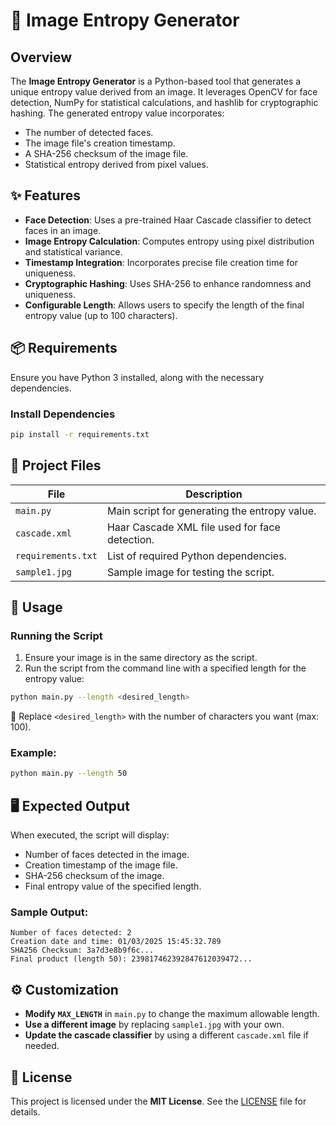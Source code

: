 # 📸 Image Entropy Generator

## Overview
The **Image Entropy Generator** is a Python-based tool that generates a unique entropy value derived from an image. It leverages OpenCV for face detection, NumPy for statistical calculations, and hashlib for cryptographic hashing. The generated entropy value incorporates:

- The number of detected faces.
- The image file's creation timestamp.
- A SHA-256 checksum of the image file.
- Statistical entropy derived from pixel values.


## ✨ Features

- **Face Detection**: Uses a pre-trained Haar Cascade classifier to detect faces in an image.
- **Image Entropy Calculation**: Computes entropy using pixel distribution and statistical variance.
- **Timestamp Integration**: Incorporates precise file creation time for uniqueness.
- **Cryptographic Hashing**: Uses SHA-256 to enhance randomness and uniqueness.
- **Configurable Length**: Allows users to specify the length of the final entropy value (up to 100 characters).


## 📦 Requirements

Ensure you have Python 3 installed, along with the necessary dependencies.

### Install Dependencies

```bash
pip install -r requirements.txt
```


## 📂 Project Files

| File | Description |
|------|-------------|
| `main.py` | Main script for generating the entropy value. |
| `cascade.xml` | Haar Cascade XML file used for face detection. |
| `requirements.txt` | List of required Python dependencies. |
| `sample1.jpg` | Sample image for testing the script. |


## 🚀 Usage

### Running the Script

1. Ensure your image is in the same directory as the script.
2. Run the script from the command line with a specified length for the entropy value:

```bash
python main.py --length <desired_length>
```

📌 Replace `<desired_length>` with the number of characters you want (max: 100).

### Example:

```bash
python main.py --length 50
```


## 🖥️ Expected Output

When executed, the script will display:

- Number of faces detected in the image.
- Creation timestamp of the image file.
- SHA-256 checksum of the image.
- Final entropy value of the specified length.

### Sample Output:

```
Number of faces detected: 2
Creation date and time: 01/03/2025 15:45:32.789
SHA256 Checksum: 3a7d3e8b9f6c...
Final product (length 50): 239817462392847612039472...
```


## ⚙️ Customization

- **Modify `MAX_LENGTH`** in `main.py` to change the maximum allowable length.
- **Use a different image** by replacing `sample1.jpg` with your own.
- **Update the cascade classifier** by using a different `cascade.xml` file if needed.


## 📄 License

This project is licensed under the **MIT License**. See the [LICENSE](LICENSE) file for details.

